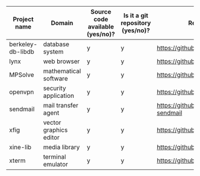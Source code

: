 Project name       | Domain                  | Source code available (**y**es/**n**o)? | Is it a git repository (**y**es/**n**o)? | Repository URL                                               | Clone URL                                          | Estimated number of commits
-------------------|-------------------------|-----------------------------------------|------------------------------------------|--------------------------------------------------------------|----------------------------------------------------|-----------------------------
berkeley-db-libdb  | database system         | y                                       | y                                        | https://github.com/berkeleydb/libdb                          | https://github.com/DiffDetective/libdb.git         | 7
lynx               | web browser             | y                                       | y                                        | https://github.com/lynx/lynx                                 | https://github.com/DiffDetective/lynx.git          | 125
MPSolve            | mathematical software   | y                                       | y                                        | https://github.com/robol/MPSolve                             | https://github.com/DiffDetective/MPSolve.git       | 1,773
openvpn            | security application    | y                                       | y                                        | https://github.com/OpenVPN/openvpn                           | https://github.com/DiffDetective/openvpn.git       | 3,118
sendmail           | mail transfer agent     | y                                       | y                                        | https://github.com/guileen/node-sendmail                     | https://github.com/DiffDetective/node-sendmail.git | 86
xfig               | vector graphics editor  | y                                       | y                                        | https://github.com/hhoeflin/xfig                             | https://github.com/DiffDetective/xfig.git          | 9
xine-lib           | media library           | y                                       | y                                        | https://github.com/rpmfusion/xine-lib                        | https://github.com/DiffDetective/xine-lib.git      | 114
xterm              | terminal emulator       | y                                       | y                                        | https://github.com/Maximus5/xterm                            | https://github.com/DiffDetective/xterm.git         | 112

